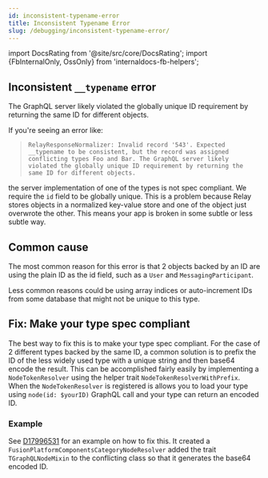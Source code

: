 ```yaml
---
id: inconsistent-typename-error
title: Inconsistent Typename Error
slug: /debugging/inconsistent-typename-error/
---
```


import DocsRating from '@site/src/core/DocsRating';
import {FbInternalOnly, OssOnly} from 'internaldocs-fb-helpers';

## Inconsistent `__typename` error

The GraphQL server likely violated the globally unique ID requirement by returning the same ID for different objects.

If you're seeing an error like:

> `RelayResponseNormalizer: Invalid record '543'. Expected __typename to be consistent, but the record was assigned conflicting types Foo and Bar. The GraphQL server likely violated the globally unique ID requirement by returning the same ID for different objects.`

the server implementation of one of the types is not spec compliant. We require the `id` field to be globally unique. This is a problem because Relay stores objects in a normalized key-value store and one of the object just overwrote the other. This means your app is broken in some subtle or less subtle way.

## Common cause

The most common reason for this error is that 2 objects backed by an ID are using the plain ID as the id field, such as a `User` and `MessagingParticipant`.

Less common reasons could be using array indices or auto-increment IDs from some database that might not be unique to this type.

## Fix: Make your type spec compliant

The best way to fix this is to make your type spec compliant. For the case of 2 different types backed by the same ID, a common solution is to prefix the ID of the less widely used type with a unique string and then base64 encode the result. This can be accomplished fairly easily by implementing a `NodeTokenResolver` using the helper trait `NodeTokenResolverWithPrefix`.  When the `NodeTokenResolver` is registered is allows you to load your type using `node(id: $yourID)` GraphQL call and your type can return an encoded ID.

<FbInternalOnly>

### Example

See [D17996531](https://www.internalfb.com/diff/D17996531) for an example on how to fix this. It created a `FusionPlatformComponentsCategoryNodeResolver` added the trait `TGraphQLNodeMixin` to the conflicting class so that it generates the base64 encoded ID.

</FbInternalOnly>

<DocsRating />
